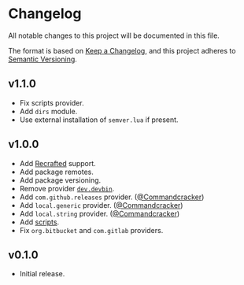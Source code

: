 # Changelog

All notable changes to this project will be documented in this file.

The format is based on [Keep a Changelog](https://keepachangelog.com/en/1.0.0/),
and this project adheres to [Semantic Versioning](https://semver.org/spec/v2.0.0.html).

## v1.1.0

- Fix scripts provider.
- Add `dirs` module.
- Use external installation of `semver.lua` if present.

## v1.0.0

- Add [Recrafted](https://recrafted.madefor.cc) support.
- Add package remotes.
- Add package versioning.
- Remove provider [`dev.devbin`](https://unicornpkg.madefor.cc/api-reference/unicorn.core.providers/dev.devbin.html).
- Add `com.github.releases` provider. ([@Commandcracker](https://github.com/Commandcracker))
- Add `local.generic` provider. ([@Commandcracker](https://github.com/Commandcracker))
- Add `local.string` provider. ([@Commandcracker](https://github.com/Commandcracker))
- Add [scripts](https://unicornpkg.madefor.cc/specification/package-tables.html#script).
- Fix `org.bitbucket` and `com.gitlab` providers.

## v0.1.0

- Initial release.
